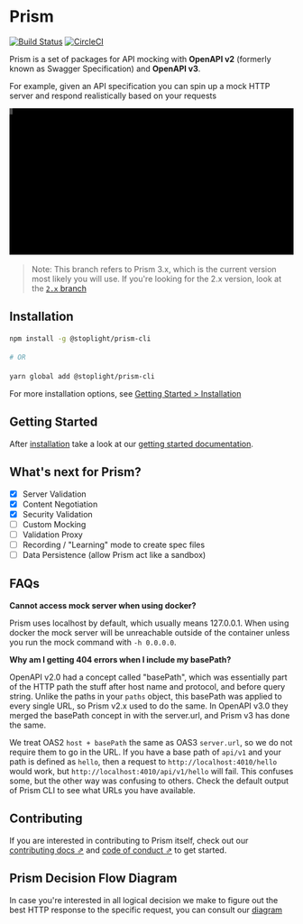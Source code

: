 # Prism

[![Build Status](https://dev.azure.com/vncz/vncz/_apis/build/status/stoplightio.prism?branchName=master)](https://dev.azure.com/vncz/vncz/_build/latest?definitionId=1&branchName=master)
[![CircleCI](https://circleci.com/gh/stoplightio/prism.svg?style=svg)](https://circleci.com/gh/stoplightio/prism)

Prism is a set of packages for API mocking with **OpenAPI v2** (formerly known as Swagger Specification) and **OpenAPI v3**.

For example, given an API specification you can spin up a mock HTTP server and respond realistically based on your requests

![Demo of Prism Mock Server being called with curl from the CLI](./examples/prism-cli.svg)

> Note: This branch refers to Prism 3.x, which is the current version most likely you will use. If you're looking for the 2.x version, look at the [`2.x` branch][2.x]

## Installation

```bash
npm install -g @stoplight/prism-cli

# OR

yarn global add @stoplight/prism-cli
```

For more installation options, see [Getting Started > Installation](https://stoplight.io/p/docs/gh/stoplightio/prism/docs/getting-started/installation.md)

## Getting Started

After [installation](https://stoplight.io/p/docs/gh/stoplightio/prism/docs/getting-started/installation.md) take a look at our [getting started documentation](https://stoplight.io/p/docs/gh/stoplightio/prism/docs/getting-started/concepts.md).

## What's next for Prism?

- [x] Server Validation
- [x] Content Negotiation
- [x] Security Validation
- [ ] Custom Mocking
- [ ] Validation Proxy
- [ ] Recording / "Learning" mode to create spec files
- [ ] Data Persistence (allow Prism act like a sandbox)

## FAQs

**Cannot access mock server when using docker?**

Prism uses localhost by default, which usually means 127.0.0.1. When using docker the mock server will
be unreachable outside of the container unless you run the mock command with `-h 0.0.0.0`.

**Why am I getting 404 errors when I include my basePath?**

OpenAPI v2.0 had a concept called "basePath", which was essentially part of the HTTP path the stuff
after host name and protocol, and before query string. Unlike the paths in your `paths` object, this
basePath was applied to every single URL, so Prism v2.x used to do the same. In OpenAPI v3.0 they
merged the basePath concept in with the server.url, and Prism v3 has done the same.

We treat OAS2 `host + basePath` the same as OAS3 `server.url`, so we do not require them to go in
the URL. If you have a base path of `api/v1` and your path is defined as `hello`, then a request to
`http://localhost:4010/hello` would work, but `http://localhost:4010/api/v1/hello` will fail. This
confuses some, but the other way was confusing to others. Check the default output of Prism CLI to
see what URLs you have available.

## Contributing

If you are interested in contributing to Prism itself, check out our [contributing docs ⇗][contributing] and [code of conduct ⇗][code_of_conduct] to get started.

## Prism Decision Flow Diagram

In case you're interested in all logical decision we make to figure out the best HTTP response to the specific request, you can consult our [diagram](./packages/http/docs/images/mock-server-dfd.png)

[code_of_conduct]: CODE_OF_CONDUCT.md
[contributing]: CONTRIBUTING.md
[fastify]: https://www.fastify.io/
[download-release]: https://github.com/stoplightio/prism/releases/latest
[core]: https://www.npmjs.com/package/@stoplight/prism-core
[http]: https://www.npmjs.com/package/@stoplight/prism-http
[http-server]: https://www.npmjs.com/package/@stoplight/prism-http-server
[cli]: https://www.npmjs.com/package/@stoplight/prism-cli
[cli-docs]: ./docs/cli.md
[2.x]: https://github.com/stoplightio/prism/tree/2.x
[http-docs]: packages/http/README.md
